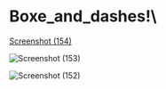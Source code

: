 # Boxe_and_dashes!\
[Screenshot (154)](https://user-images.githubusercontent.com/82924828/188957347-95722edb-9258-410d-b997-2ca9ddd43e03.png)

![Screenshot (153)](https://user-images.githubusercontent.com/82924828/188957514-9956a743-0b7b-4804-91d9-199df3c36fe4.png)

![Screenshot (152)](https://user-images.githubusercontent.com/82924828/188957587-39d74cd4-4065-4456-b9ef-9206eb65cc77.png)
